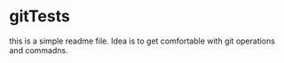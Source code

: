 # gitTests
this is a simple readme file. Idea is to get comfortable with git operations and commadns. 
